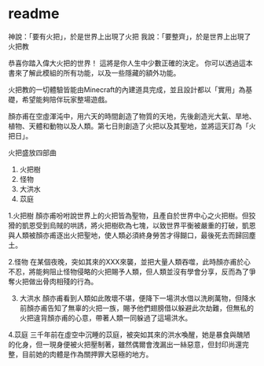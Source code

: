 # readme

神說：「要有火把」，於是世界上出現了火把
我說：「要整齊」，於是世界上出現了火把教

恭喜你踏入偉大火把的世界！
這將是你人生中少數正確的決定。
你可以透過這本書來了解此模組的所有功能，以及一些隱藏的額外功能。

火把教的一切體驗皆能由Minecraft的內建道具完成，並且設計都以「實用」為基礎，希望能夠陪伴玩家整場遊戲。

顏亦甫在空虛渾沌中，用六天的時間創造了物質的天地，先後創造光大氣、旱地、植物、天體和動物以及人類。第七日則創造了火把以及其聖地，並將這天訂為「火把日」。

火把盛放四部曲
1. 火把樹
2. 怪物
3. 大洪水
4. 苡庭 

1.火把樹
顏亦甫吩咐說世界上的火把皆為聖物，且產自於世界中心之火把樹。但狡猾的凱恩受到烏賊的哄誘，將火把樹砍為七塊，以致世界平衡被嚴重的打破，凱恩與人類被顏亦甫逐出火把聖地，使人類必須終身勞苦才得餬口，最後死去而歸回塵土。

2.怪物
在某個夜晚，突如其來的XXX來襲，並把大量人類吞噬，此時顏亦甫於心不忍，將能夠阻止怪物侵略的火把賜予人類，但人類並沒有學會分享，反而為了爭奪火把做出骨肉相殘的行為。

3. 大洪水
顏亦甫看到人類如此敗壞不堪，便降下一場洪水借以洗刷萬物，但降水前顏亦甫告知了無辜的火把一族，賜予他們翅膀借以躲避此次劫難，但無私的火把違背顏亦甫的心意，帶著人類一同躲過了這場洪水。

4.苡庭
三千年前在虛空中沉睡的苡庭，被突如其來的洪水喚醒，她是暴食與醜陋的化身，但一現身便被火把壓制著，雖然偶爾會洩漏出一絲惡意，但封印尚還完整，目前她的肉體是作為關押罪大惡極的地方。 
